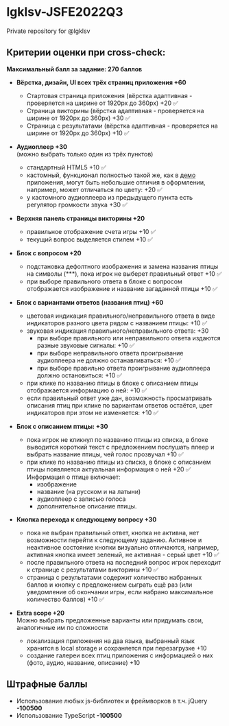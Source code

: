 # lgklsv-JSFE2022Q3
Private repository for @lgklsv

## Критерии оценки при cross-check:
**Максимальный балл за задание: 270 баллов**  

- **Вёрстка, дизайн, UI всех трёх страниц приложения +60**
  - Стартовая страница приложения (вёрстка адаптивная - проверяется на ширине от 1920рх до 360рх) +20 ✅
  - Страница викторины (вёрстка адаптивная - проверяется на ширине от 1920рх до 360рх) +30 ✅
  - Страница с результатами (вёрстка адаптивная - проверяется на ширине от 1920рх до 360рх) +10 ✅
  
- **Аудиоплеер +30**  
  (можно выбрать только один из трёх пунктов)
  - стандартный HTML5 +10 ✅
  - кастомный, функционал полностью такой же, как в [демо](https://birds-quiz.netlify.com/) приложения, могут быть небольшие отличия в оформлении, например, может отличаться по цвету: +20 ✅
  - у кастомного аудиоплеера из предыдущего пункта есть регулятор громкости звука +30 ✅   

- **Верхняя панель страницы викторины +20**
  - правильное отображение счета игры +10 ✅
  - текущий вопрос выделяется стилем +10 ✅
  
- **Блок с вопросом +20**
  - подстановка дефолтного изображения и замена названия птицы на символы (\*\*\*), пока игрок не выберет правильный ответ +10 ✅
  - при выборе правильного ответа в блоке с вопросом отображается изображение и название загаданной птицы +10 ✅

- **Блок с вариантами ответов (названия птиц) +60**
  - цветовая индикация правильного/неправильного ответа в виде индикаторов разного цвета рядом с названием птицы: +10 ✅
  - звуковая индикация правильного/неправильного ответа: +30  
    - при выборе правильного или неправильного ответа издаются разные звуковые сигналы: +10 ✅
    - при выборе неправильного ответа проигрывание аудиоплеера не должно останавливаться: +10 ✅
    - при выборе правильно ответа проигрывание аудиоплеера должно остановиться: +10 ✅
  - при клике по названию птицы в блоке с описанием птицы отображается информацию о ней: +10 ✅  
  - если правильный ответ уже дан, возможность просматривать описания птиц при клике по вариантам ответов остаётся, цвет индикаторов при этом не изменяется: +10 ✅

- **Блок с описанием птицы: +30**
  - пока игрок не кликнул по названию птицы из списка, в блоке выводится короткий текст с предложением послушать плеер и выбрать название птицы, чей голос прозвучал +10 ✅
  - при клике по названию птицы из списка, в блоке с описанием птицы появляется актуальная информация о ней +20  ✅
  Информация о птице включает:
    - изображение 
    - название (на русском и на латыни)
    - аудиоплеер с записью голоса
    - дополнительное описание птицы.
    
- **Кнопка перехода к следующему вопросу +30**
  - пока не выбран правильный ответ, кнопка не активна, нет возможности перейти к следующему заданию. Активное и неактивное состояние кнопки визуально отличаются, например, активная кнопка имеет зеленый, не активная - серый цвет +10 ✅
  - после правильного ответа на последний вопрос игрок переходит к странице с результатами викторины +10 ✅ 
  - страница с результатами содержит количество набранных баллов и кнопку с предложением сыграть ещё раз (или уведомление об окончании игры, если набрано максимальное количество баллов) +10 ✅
  
- **Extra scope +20**  
  Можно выбрать предложенные варианты или придумать свои, аналогичные им по сложности  
  - локализация приложения на два языка, выбранный язык хранится в local storage и сохраняется при перезагрузке +10
  - создание галереи всех птиц приложения c информацией о них (фото, аудио, название, описание) +10

## Штрафные баллы
- Использование любыx js-библиотек и фреймворков в т.ч. jQuery **-100500**
- Использование TypeScript **-100500**  
